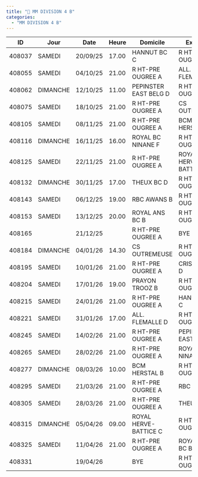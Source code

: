 ```yaml
---
title: "📅 MM DIVISION 4 B"
categories:
  - "MM DIVISION 4 B"
---
```

| ID       | Jour      | Date      | Heure | Domicile              | Extérieur            |
|----------|-----------|-----------|-------|-----------------------|----------------------|
| 408037   | SAMEDI    | 20/09/25  | 17.00 | HANNUT BC C           | R HT-PRE OUGREE A    |
| 408055   | SAMEDI    | 04/10/25  | 21.00 | R HT-PRE OUGREE A     | ALL. FLEMALLE D      |
| 408062   | DIMANCHE  | 12/10/25  | 11.00 | PEPINSTER EAST BELG D | R HT-PRE OUGREE A    |
| 408075   | SAMEDI    | 18/10/25  | 21.00 | R HT-PRE OUGREE A     | CS OUTREMEUSE        |
| 408105   | SAMEDI    | 08/11/25  | 21.00 | R HT-PRE OUGREE A     | BCM HERSTAL B        |
| 408116   | DIMANCHE  | 16/11/25  | 16.00 | ROYAL BC NINANE F     | R HT-PRE OUGREE A    |
| 408125   | SAMEDI    | 22/11/25  | 21.00 | R HT-PRE OUGREE A     | ROYAL HERVE-BATTICE C|
| 408132   | DIMANCHE  | 30/11/25  | 17.00 | THEUX BC D            | R HT-PRE OUGREE A    |
| 408143   | SAMEDI    | 06/12/25  | 19.00 | RBC AWANS B           | R HT-PRE OUGREE A    |
| 408153   | SAMEDI    | 13/12/25  | 20.00 | ROYAL ANS BC B        | R HT-PRE OUGREE A    |
| 408165   |           | 21/12/25  |       | R HT-PRE OUGREE A     | BYE                  |
| 408184   | DIMANCHE  | 04/01/26  | 14.30 | CS OUTREMEUSE         | R HT-PRE OUGREE A    |
| 408195   | SAMEDI    | 10/01/26  | 21.00 | R HT-PRE OUGREE A     | CRISTAL SGH D        |
| 408204   | SAMEDI    | 17/01/26  | 19.00 | PRAYON TROOZ B        | R HT-PRE OUGREE A    |
| 408215   | SAMEDI    | 24/01/26  | 21.00 | R HT-PRE OUGREE A     | HANNUT BC C          |
| 408221   | SAMEDI    | 31/01/26  | 17.00 | ALL. FLEMALLE D       | R HT-PRE OUGREE A    |
| 408245   | SAMEDI    | 14/02/26  | 21.00 | R HT-PRE OUGREE A     | PEPINSTER EAST BELG D|
| 408265   | SAMEDI    | 28/02/26  | 21.00 | R HT-PRE OUGREE A     | ROYAL BC NINANE F    |
| 408277   | DIMANCHE  | 08/03/26  | 10.00 | BCM HERSTAL B         | R HT-PRE OUGREE A    |
| 408295   | SAMEDI    | 21/03/26  | 21.00 | R HT-PRE OUGREE A     | RBC AWANS B          |
| 408305   | SAMEDI    | 28/03/26  | 21.00 | R HT-PRE OUGREE A     | THEUX BC D           |
| 408315   | DIMANCHE  | 05/04/26  | 09.00 | ROYAL HERVE-BATTICE C | R HT-PRE OUGREE A    |
| 408325   | SAMEDI    | 11/04/26  | 21.00 | R HT-PRE OUGREE A     | ROYAL ANS BC B       |
| 408331   |           | 19/04/26  |       | BYE                   | R HT-PRE OUGREE A    |
